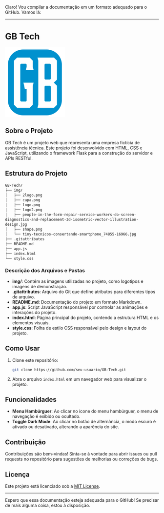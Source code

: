 Claro! Vou compilar a documentação em um formato adequado para o GitHub. Vamos lá:

---

# GB Tech

![Logo](img/logo2.png)

## Sobre o Projeto

GB Tech é um projeto web que representa uma empresa fictícia de assistência técnica. Este projeto foi desenvolvido com HTML, CSS e JavaScript, utilizando o framework Flask para a construção do servidor e APIs RESTful.

## Estrutura do Projeto

```
GB-Tech/
├── img/
│   ├── 2logo.png
│   ├── capa.png
│   ├── logo.png
│   ├── logo2.png
│   ├── people-in-the-form-repair-service-workers-do-screen-diagnostics-and-replacement-3d-isometric-vector-illustration-design.jpg
│   ├── shape.png
│   └── tiny-tecnicos-consertando-smartphone_74855-16966.jpg
├── .gitattributes
├── README.md
├── app.js
├── index.html
└── style.css
```

### Descrição dos Arquivos e Pastas

- **img/**: Contém as imagens utilizadas no projeto, como logotipos e imagens de demonstração.
- **.gitattributes**: Arquivo do Git que define atributos para diferentes tipos de arquivo.
- **README.md**: Documentação do projeto em formato Markdown.
- **app.js**: Script JavaScript responsável por controlar as animações e interações do projeto.
- **index.html**: Página principal do projeto, contendo a estrutura HTML e os elementos visuais.
- **style.css**: Folha de estilo CSS responsável pelo design e layout do projeto.

## Como Usar

1. Clone este repositório:

   ```bash
   git clone https://github.com/seu-usuario/GB-Tech.git
   ```

2. Abra o arquivo `index.html` em um navegador web para visualizar o projeto.

## Funcionalidades

- **Menu Hambúrguer**: Ao clicar no ícone do menu hambúrguer, o menu de navegação é exibido ou ocultado.
- **Toggle Dark Mode**: Ao clicar no botão de alternância, o modo escuro é ativado ou desativado, alterando a aparência do site.

## Contribuição

Contribuições são bem-vindas! Sinta-se à vontade para abrir issues ou pull requests no repositório para sugestões de melhorias ou correções de bugs.

## Licença

Este projeto está licenciado sob a [MIT License](LICENSE).

---

Espero que essa documentação esteja adequada para o GitHub! Se precisar de mais alguma coisa, estou à disposição.
